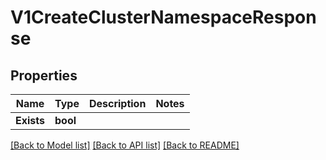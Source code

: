 # V1CreateClusterNamespaceResponse

## Properties

Name | Type | Description | Notes
------------ | ------------- | ------------- | -------------
**Exists** | **bool** |  | 

[[Back to Model list]](../README.md#documentation-for-models) [[Back to API list]](../README.md#documentation-for-api-endpoints) [[Back to README]](../README.md)


